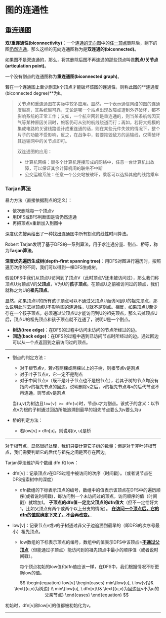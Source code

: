 # 图的连通性

## 重连通图

**双/重连通性(biconnectivity)**：一个<u>连通的无向图</u>中的<u>任一顶点</u>删除后，剩下的图<u>仍然连通</u>，那么这样的无向连通图称为是**双连通的(biconnected)**。

如果图不是双连通的，那么，将其删除后图不再连通的那些顶点叫做**割点/关节点(articulation point)**。

一个没有割点的连通图称为**重连通图(biconnected graph)**。

若在一个连通图上至少删去k个顶点才能破坏该图的连通性，则称此图的**连通度(biconnected degree)**为k。

> 关节点和重连通图在实际中较多应用。显然，一个表示通信网络的图的连通度越高，其系统越可靠，无论是哪一个站点出现故障或遭到外界破坏，都不影响系统的正常工作；又如，一个航空网若是重连通的，则当某条航线因天气等某种原因关闭时，旅客仍可从别的航线绕道而行；再如，若将大规模的集成电路的关键线路设计成重连通的话，则在某些元件失效的情况下，整个片子的功能不受影响，反之，在战争中，若要摧毁敌方的运输线，仅需破坏其运输网中的关节点即可。
>
> 双连通图的应用：
>
> + 计算机网络：很多个计算机连接形成的网络中，任意一台计算机出故障，可以保证其余计算机间的联络不中断
> + 公交运输系统：任意一个公交站被破坏，乘客可以选择其他的线路乘车
>

### Tarjan算法

暴力方法（直接依据割点的定义）：

+ 依次删除每一个顶点v
+ 用DFS或BFS判断图是否仍然连通
+ 再把顶点v重新加入到图中

深度优先搜索给出了一种找出连通图中所有割点的线性时间算法。

Robert Tarjan发明了基于DFS的一系列算法，用于求连通分量、割点、桥等，称为**Tarjan算法**。

**深度优先遍历生成树(depth-first spanning tree)**：用DFS对图进行遍历时，按照遍历次序的不同，我们可以得到一棵DFS生成树。

假设DFS中我们从顶点U访问到了顶点V（此时顶点V还未被访问过），那么我们称顶点U为顶点V的**父顶点**，V为U的**孩子顶点**。在顶点U之前被访问过的顶点，我们就称之为U的**祖先顶点**。

显然，如果顶点U的所有孩子顶点可以不通过父顶点U而访问到U的祖先顶点，那么说明此时去掉顶点U不影响图的连通性，U就不是割点。相反，如果顶点U至少存在一个孩子顶点，必须通过父顶点U才能访问到U的祖先顶点，那么去掉顶点U后，顶点U的祖先顶点和孩子顶点就不连通了，说明U是一个割点。

+ **树边(tree edge)**：在DFS的过程中访问未访问的节点所经过的边。
+ **回边(back edge)**：在DFS的过程中遇到已访问节点时所经过的边。通过回边可以从一个点返回到之前访问过的顶点。

---

+ 割点的判定方法：

  + 对于根节点v，若v有两棵或两棵以上的子树，则根节点v是割点
  + 对于叶子节点v，它一定不是割点
  + 对于中间节点v（既不是叶子节点也不是根节点），若其子树的节点均没有指向v的祖先节点的回边，说明删除v之后，v的祖先节点与v的后代节点不再连通，则节点v是割点

  当(u,v)为树边且`low[v] >= dfn[u]`时，节点u才为割点。该式子的含义：以节点v为根的子树通过回边所能追溯到最早的祖先节点要么为v要么为u

+ 桥的判定方法：
  
  + 若low[v] > dfn[u]，则说明(v, u)是桥

---

对于根节点，显然很好处理，我们只要计算它子树的数量；但是对于非叶非根节点，我们需要判断它的后代与祖先之间是否存在回边。



Tarjan算法维护两个数组 dfn 和 low：

+ dfn[v]：记录顶点v在DFS过程中被访问的次序（时间戳）。（或者说节点在DFS搜索树中的深度）

  + dfn数组的下标表示顶点的编号，数组中的值表示该顶点在DFS中的遍历顺序(或者说时间戳)，每访问到一个未访问过的顶点，访问顺序的值（时间戳）就增加1。
    **子顶点的dfn值一定比父顶点的dfn值大**（但不一定恰好大1，比如父顶点有两个或两个以上分支的情况）。
    **<u>在访问一个顶点后，它的dfn的值就确定下来了，不会再改变。</u>**

+ low[v]：记录节点v或v的子树通过非父子边追溯到最早的（即DFS的次序号最小）祖先顶点。
  
  + low数组的下标表示顶点的编号，数组中的值表示DFS中该顶点:star:**<u>不通过父顶点</u>**（但能通过子顶点）能访问到的祖先顶点中最小的顺序值（或者说时间戳）。
  
    每个顶点初始的low值和dfn值应该一样，在DFS中，我们根据情况不断更新low的值。
  
  $$
  \begin{equation}
  low[v]
  \begin{cases}
  min\{low[u], \ low[v]\}& \text{(u,v)为树边} \\
  min\{low[u], \ dfn[v]\}& \text{(u,v)为回边且v不为u的父亲节点}
  \end{cases}
  \end{equation}
  $$
  

初始时，dfn[v]和low[v]的值都被初始化为v。

---

